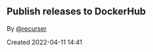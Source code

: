 ## Publish releases to DockerHub

By [@recurser](https://github.com/recurser)

Created 2022-04-11 14:41
